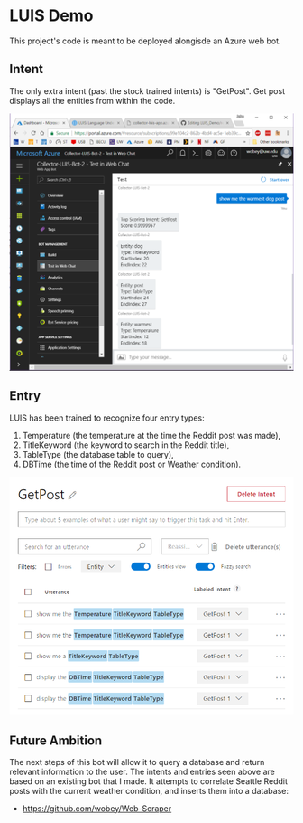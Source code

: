# LUIS Demo
This project's code is meant to be deployed alongisde an Azure web bot. 

## Intent
The only extra intent (past the stock trained intents) is "GetPost". Get post displays all the entities from within the code. 

![alt text](https://github.com/wobey/LUIS_Demo/blob/master/demo1.png)

## Entry
LUIS has been trained to recognize four entry types:
1. Temperature (the temperature at the time the Reddit post was made),
2. TitleKeyword (the keyword to search in the Reddit title),
3. TableType (the database table to query),
4. DBTime (the time of the Reddit post or Weather condition).

![alt text](https://github.com/wobey/LUIS_Demo/blob/master/demo2.png)

## Future Ambition
The next steps of this bot will allow it to query a database and return relevant information to the user. The intents and entries seen above are based on an existing bot that I made. It attempts to correlate Seattle Reddit posts with the current weather condition, and inserts them into a database:
* https://github.com/wobey/Web-Scraper
